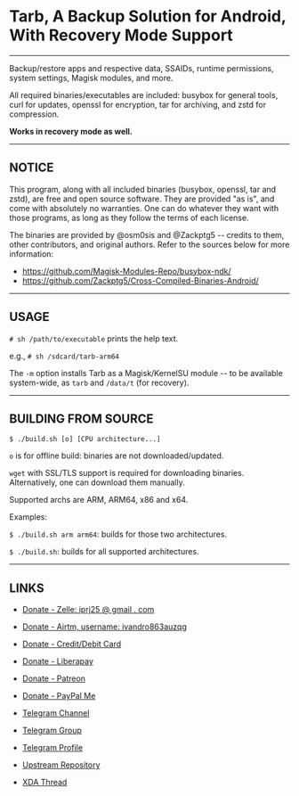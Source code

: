 # Tarb, A Backup Solution for Android, With Recovery Mode Support


---
Backup/restore apps and respective data, SSAIDs, runtime permissions, system settings, Magisk modules, and more.

All required binaries/executables are included: busybox for general tools, curl for updates, openssl for encryption, tar for archiving, and zstd for compression.

**Works in recovery mode as well.**


---
## NOTICE

This program, along with all included binaries (busybox, openssl, tar and zstd), are free and open source software.
They are provided "as is", and come with absolutely no warranties.
One can do whatever they want with those programs, as long as they follow the terms of each license.

The binaries are provided by @osm0sis and @Zackptg5 -- credits to them, other contributors, and original authors.
Refer to the sources below for more information:

- https://github.com/Magisk-Modules-Repo/busybox-ndk/
- https://github.com/Zackptg5/Cross-Compiled-Binaries-Android/


---
## USAGE

`# sh /path/to/executable` prints the help text.

e.g., `# sh /sdcard/tarb-arm64`

The `-m` option installs Tarb as a Magisk/KernelSU module -- to be available system-wide, as `tarb` and `/data/t` (for recovery).


---
## BUILDING FROM SOURCE

`$ ./build.sh [o] [CPU architecture...]`

`o` is for offline build: binaries are not downloaded/updated.

`wget` with SSL/TLS support is required for downloading binaries.
Alternatively, one can download them manually.

Supported archs are ARM, ARM64, x86 and x64.

Examples:

`$ ./build.sh arm arm64`: builds for those two architectures.

`$ ./build.sh`: builds for all supported architectures.


---
## LINKS

- [Donate - Zelle: iprj25 @ gmail . com](https://enroll.zellepay.com/qr-codes?data=eyJuYW1lIjoiSVZBTkRSTyIsInRva2VuIjoiaXByajI1QGdtYWlsLmNvbSIsImFjdGlvbiI6InBheW1lbnQifQ==)
- [Donate - Airtm, username: ivandro863auzqg](https://app.airtm.com/send-or-request/send)
- [Donate - Credit/Debit Card](https://www.paypal.com/cgi-bin/webscr?cmd=_donations&business=iprj25@gmail.com&lc=US&item_name=VR25+is+creating+free+and+open+source+software.+Donate+to+suppport+their+work.&no_note=0&cn=&currency_code=USD&bn=PP-DonationsBF:btn_donateCC_LG.gif:NonHosted)
- [Donate - Liberapay](https://liberapay.com/vr25)
- [Donate - Patreon](https://patreon.com/vr25)
- [Donate - PayPal Me](https://paypal.me/vr25xda)

- [Telegram Channel](https://t.me/vr25_xda)
- [Telegram Group](https://t.me/vr25_tarb)
- [Telegram Profile](https://t.me/vr25xda)

- [Upstream Repository](https://github.com/VR-25/tarb)
- [XDA Thread](https://forum.xda-developers.com/t/tarb-a-backup-solution-for-android-with-recovery-mode-support.4443801)
